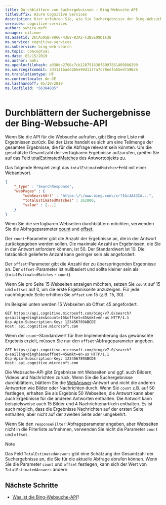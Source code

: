 ```yaml
---
title: Durchblättern von Suchergebnissen – Bing-Websuche-API
titleSuffix: Azure Cognitive Services
description: Hier erfahren Sie, wie Sie Suchergebnisse der Bing-Websuche-API durchblättern.
services: cognitive-services
author: swhite-msft
manager: nitinme
ms.assetid: 26CA595B-0866-43E8-93A2-F2B5E09D1F3B
ms.service: cognitive-services
ms.subservice: bing-web-search
ms.topic: conceptual
ms.date: 05/15/2019
ms.author: aahi
ms.openlocfilehash: a038dc2706c7cb128751630f8997851409886290
ms.sourcegitcommit: 3d4121badd265e99d1177a7c78edfa55ed7a9626
ms.translationtype: HT
ms.contentlocale: de-DE
ms.lasthandoff: 05/30/2019
ms.locfileid: "66384805"
---
```

# <a name="how-to-page-through-results-from-the-bing-web-search-api"></a>Durchblättern der Suchergebnisse der Bing-Websuche-API

Wenn Sie die API für die Websuche aufrufen, gibt Bing eine Liste mit Ergebnissen zurück. Bei der Liste handelt es sich um eine Teilmenge der gesamten Ergebnisse, die für die Abfrage relevant sein könnten. Um die geschätzte Gesamtzahl der verfügbaren Ergebnisse aufzurufen, greifen Sie auf das Feld [totalEstimatedMatches](https://docs.microsoft.com/rest/api/cognitiveservices-bingsearch/bing-web-api-v7-reference) des Antwortobjekts zu.  

Das folgende Beispiel zeigt das `totalEstimatedMatches`-Feld mit einer Webantwort.  

```json
{
    "_type" : "SearchResponse",
    "webPages" : {
        "webSearchUrl" : "https:\/\/www.bing.com\/cr?IG=3A43CA...",
        "totalEstimatedMatches" : 262000,
        "value" : [...]
    }
}  
```

Wenn Sie die verfügbaren Webseiten durchblättern möchten, verwenden Sie die Abfrageparameter [count](https://docs.microsoft.com/rest/api/cognitiveservices-bingsearch/bing-web-api-v7-reference#count) und [offset](https://docs.microsoft.com/rest/api/cognitiveservices-bingsearch/bing-web-api-v7-reference#offset).  

Der `count`-Parameter gibt die Anzahl der Ergebnisse an, die in der Antwort zurückgegeben werden sollen. Die maximale Anzahl an Ergebnissen, die Sie in der Antwort anfordern können, ist 50. Der Standardwert ist 10. Die tatsächlich gelieferte Anzahl kann geringer sein als angefordert.

Der `offset`-Parameter gibt die Anzahl der zu überspringenden Ergebnisse an. Der `offset`-Parameter ist nullbasiert und sollte kleiner sein als (`totalEstimatedMatches` - `count`).  

Wenn Sie pro Seite 15 Webseiten anzeigen möchten, setzen Sie `count` auf 15 und `offset` auf 0, um die erste Ergebnisseite anzuzeigen. Für jede nachfolgende Seite erhöhen Sie `offset` um 15 (z.B. 15, 30).  

Im Beispiel unten werden 15 Webseiten ab Offset 45 angefordert.  

```  
GET https://api.cognitive.microsoft.com/bing/v7.0/search?q=sailing+dinghies&count=15&offset=45&mkt=en-us HTTP/1.1  
Ocp-Apim-Subscription-Key: 123456789ABCDE  
Host: api.cognitive.microsoft.com  
```

Wenn der `count`-Standardwert für Ihre Implementierung das gewünschte Ergebnis erzielt, müssen Sie nur den `offset`-Abfrageparameter angeben.  

```  
GET https://api.cognitive.microsoft.com/bing/v7.0/search?q=sailing+dinghies&offset=45&mkt=en-us HTTP/1.1  
Ocp-Apim-Subscription-Key: 123456789ABCDE  
Host: api.cognitive.microsoft.com  
```

Die Websuche-API gibt Ergebnisse mit Webseiten und ggf. auch Bildern, Videos und Nachrichten zurück. Wenn Sie die Suchergebnisse durchblättern, blättern Sie die [WebAnswer](https://docs.microsoft.com/rest/api/cognitiveservices-bingsearch/bing-web-api-v7-reference#webanswer)-Antwort und nicht die anderen Antworten wie Bilder oder Nachrichten durch. Wenn Sie `count` z.B. auf 50 festlegen, erhalten Sie als Ergebnis 50 Webseiten, die Antwort kann aber auch Ergebnisse für die anderen Antworten enthalten. Die Antwort kann beispielsweise auch 15 Bilder und 4 Nachrichtenartikeln enthalten. Es ist auch möglich, dass die Ergebnisse Nachrichten auf der ersten Seite enthalten, aber nicht auf der zweiten Seite oder umgekehrt.   

Wenn Sie den `responseFilter`-Abfrageparameter angeben, aber Webseiten nicht in die Filterliste aufnehmen, verwenden Sie nicht die Parameter `count` und `offset`. 

> [!NOTE]
> Das Feld `TotalEstimatedAnswers` gibt eine Schätzung der Gesamtzahl der Suchergebnisse an, die Sie für die aktuelle Abfrage abrufen können.  Wenn Sie die Parameter `count` und `offset` festlegen, kann sich der Wert von `TotalEstimatedAnswers` ändern. 

## <a name="next-steps"></a>Nächste Schritte

* [Was ist die Bing-Websuche-API](overview.md)?
